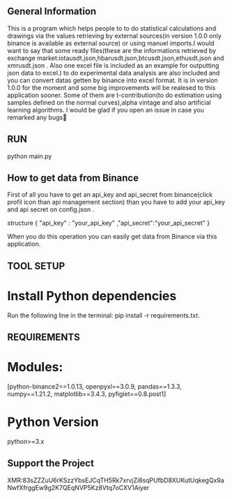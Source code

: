## General Information

This is a program which helps people to to do statistical calculations and drawings via the values retrieving by external sources(in version 1.0.0 only binance is available as external source) or using manuel imports.I would want to say that some ready files(these are the informations retrieved by exchange market:iotausdt.json,hbarusdt.json,btcusdt.json,ethusdt.json and xmrusdt.json . Also one excel file is included as an example for outputting json data to excel.) to do experimental data analysis are also included and you can convert datas getten by binance into excel format. 
It is in version 1.0.0 for the moment and some big improvements will be realesed to this application sooner. Some of them are t-contribution(to do estimation using samples defined on the normal curves),alpha vintage and also artificial learning algorithms.
I would be glad if you open an issue in case you remarked any bugs🙂

## RUN

python main.py


## How to get data from Binance 

First of all you have to get an api_key and api_secret from binance(click profil icon than api management section) than you have to add your api_key and api secret on config.json .

structure
{
    "api_key" :  "your_api_key"
    ,"api_secret":"your_api_secret"
}

When you do this operation you can easily get data from Binance via this application.

## TOOL SETUP

# Install Python dependencies

Run the following line in the terminal: pip install -r requirements.txt.

## REQUIREMENTS 

# Modules:

[python-binance2==1.0.13,
openpyxl==3.0.9,
pandas==1.3.3,
numpy==1.21.2,
matplotlib==3.4.3,
pyfiglet==0.8.post1]

# Python Version

python>=3.x 

## Support the Project

XMR:83sZZZuU6rKSzzYbsEJCqTH5Rk7xrvjZi8sqPUfbD8XUKutUqkegQx9aNwfXfrggEw9g2K7QEqNVP5Kz8Vtq7oCXV1Aiyer
